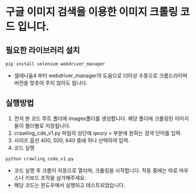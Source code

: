 # 구글 이미지 검색을 이용한 이미지 크롤링 코드 입니다.

## 필요한 라이브러리 설치
```
pip install selenium webdriver_manager

```
* 셀레니움4 부터 webdriver_manager의 도움으로 더이상 수동으로 크롬드라이버 버전을 맞추어 주지 않아도 됩니다.

## 실행방법
1. 먼저 본 코드 루트 폴더에 images폴더를 생성합니다. 해당 폴더에 크롤링된 이미지들이 폴더별로 저장됩니다.
2. crawling_cde_v1.py 파일의 상단에 qeury = 부분에 원하는 검색 단어를 입력.
3. 사이즈 옵션 400, 500, 640 중에 하나 선택하여 입력.
4. 코드 실행 
```
python crawling_code_v1.py
```
* 코드 실행 후 크롬이 자동으로 열리며, 크롤링을 시작합니다. 작동 중에는 따로 마우스나 키보드 조작을 삼가해주세요.
* 해당 코드는 윈도우에서 실행되고 테스트되었습니다.